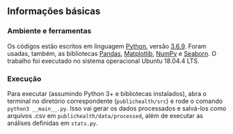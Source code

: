 ## Informações básicas

### Ambiente e ferramentas
Os códigos estão escritos em linguagem [Python](https://www.python.org/ "Python"), versão [3.6.9](https://www.python.org/downloads/release/python-369/ "versão 3.6.9"). 
Foram usadas, também, as bibliotecas [Pandas](https://pandas.pydata.org/ "Pandas"), [Matplotlib](https://matplotlib.org/ "Matplotlib"), [NumPy](https://numpy.org/ "NumPy") e [Seaborn](https://seaborn.pydata.org/ "Seaborn").
O trabalho foi executado no sistema operacional Ubuntu 18.04.4 LTS. 

### Execução
Para executar (assumindo Python 3+ e bibliotecas instalados), abra o terminal no diretório correspondente (``publichealth/src``) e rode o comando ``python3 __main__.py``. Isso vai gerar os dados processados e salvá-los como arquivos .csv em ``publichealth/data/processed``, além de executar as análises definidas em ``stats.py``.
